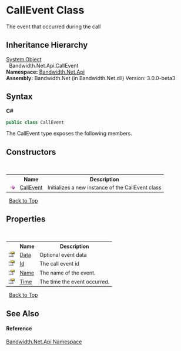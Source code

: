 ﻿# CallEvent Class
 

The event that occurred during the call


## Inheritance Hierarchy
<a href="http://msdn2.microsoft.com/en-us/library/e5kfa45b" target="_blank">System.Object</a><br />&nbsp;&nbsp;Bandwidth.Net.Api.CallEvent<br />
**Namespace:**&nbsp;<a href ="N_Bandwidth_Net_Api.md">Bandwidth.Net.Api</a><br />**Assembly:**&nbsp;Bandwidth.Net (in Bandwidth.Net.dll) Version: 3.0.0-beta3

## Syntax

**C#**<br />
``` C#
public class CallEvent
```

The CallEvent type exposes the following members.


## Constructors
&nbsp;<table><tr><th></th><th>Name</th><th>Description</th></tr><tr><td>![Public method](media/pubmethod.gif "Public method")</td><td><a href ="M_Bandwidth_Net_Api_CallEvent__ctor.md">CallEvent</a></td><td>
Initializes a new instance of the CallEvent class</td></tr></table>&nbsp;
<a href="#callevent-class">Back to Top</a>

## Properties
&nbsp;<table><tr><th></th><th>Name</th><th>Description</th></tr><tr><td>![Public property](media/pubproperty.gif "Public property")</td><td><a href ="P_Bandwidth_Net_Api_CallEvent_Data.md">Data</a></td><td>
Optional event data</td></tr><tr><td>![Public property](media/pubproperty.gif "Public property")</td><td><a href ="P_Bandwidth_Net_Api_CallEvent_Id.md">Id</a></td><td>
The call event id</td></tr><tr><td>![Public property](media/pubproperty.gif "Public property")</td><td><a href ="P_Bandwidth_Net_Api_CallEvent_Name.md">Name</a></td><td>
The name of the event.</td></tr><tr><td>![Public property](media/pubproperty.gif "Public property")</td><td><a href ="P_Bandwidth_Net_Api_CallEvent_Time.md">Time</a></td><td>
The time the event occurred.</td></tr></table>&nbsp;
<a href="#callevent-class">Back to Top</a>

## See Also


#### Reference
<a href ="N_Bandwidth_Net_Api.md">Bandwidth.Net.Api Namespace</a><br />